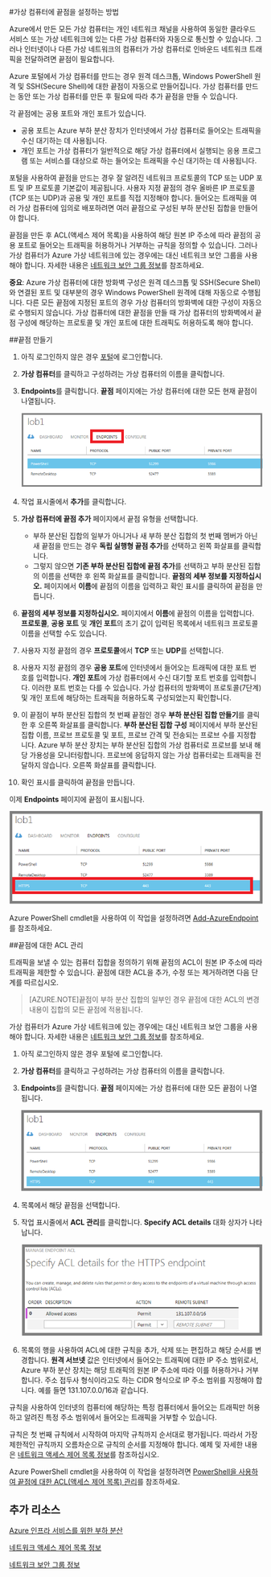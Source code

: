 <properties
	pageTitle="Azure에서 가상 컴퓨터에 끝점 설정"
	description="Azure에서 가상 컴퓨터와 통신을 허용하도록 포털에서 끝점을 설정하는 방법에 대해 알아봅니다."
	services="virtual-machines"
	documentationCenter=""
	authors="KBDAzure"
	manager="timlt"
	editor=""/>

<tags
	ms.service="virtual-machines"
	ms.workload="infrastructure-services"
	ms.tgt_pltfrm="na"
	ms.devlang="na"
	ms.topic="article"
	ms.date="04/29/2015"
	ms.author="kathydav"/>

#가상 컴퓨터에 끝점을 설정하는 방법

Azure에서 만든 모든 가상 컴퓨터는 개인 네트워크 채널을 사용하여 동일한 클라우드 서비스 또는 가상 네트워크에 있는 다른 가상 컴퓨터와 자동으로 통신할 수 있습니다. 그러나 인터넷이나 다른 가상 네트워크의 컴퓨터가 가상 컴퓨터로 인바운드 네트워크 트래픽을 전달하려면 끝점이 필요합니다.

Azure 포털에서 가상 컴퓨터를 만드는 경우 원격 데스크톱, Windows PowerShell 원격 및 SSH(Secure Shell)에 대한 끝점이 자동으로 만들어집니다. 가상 컴퓨터를 만드는 동안 또는 가상 컴퓨터를 만든 후 필요에 따라 추가 끝점을 만들 수 있습니다.

각 끝점에는 공용 포트와 개인 포트가 있습니다.

- 공용 포트는 Azure 부하 분산 장치가 인터넷에서 가상 컴퓨터로 들어오는 트래픽을 수신 대기하는 데 사용됩니다.
- 개인 포트는 가상 컴퓨터가 일반적으로 해당 가상 컴퓨터에서 실행되는 응용 프로그램 또는 서비스를 대상으로 하는 들어오는 트래픽을 수신 대기하는 데 사용됩니다.

포털을 사용하여 끝점을 만드는 경우 잘 알려진 네트워크 프로토콜의 TCP 또는 UDP 포트 및 IP 프로토콜 기본값이 제공됩니다. 사용자 지정 끝점의 경우 올바른 IP 프로토콜(TCP 또는 UDP)과 공용 및 개인 포트를 직접 지정해야 합니다. 들어오는 트래픽을 여러 가상 컴퓨터에 임의로 배포하려면 여러 끝점으로 구성된 부하 분산된 집합을 만들어야 합니다.

끝점을 만든 후 ACL(액세스 제어 목록)을 사용하여 해당 원본 IP 주소에 따라 끝점의 공용 포트로 들어오는 트래픽을 허용하거나 거부하는 규칙을 정의할 수 있습니다. 그러나 가상 컴퓨터가 Azure 가상 네트워크에 있는 경우에는 대신 네트워크 보안 그룹을 사용해야 합니다. 자세한 내용은 [네트워크 보안 그룹 정보](virtual-networks-nsg.md)를 참조하세요.

**중요**: Azure 가상 컴퓨터에 대한 방화벽 구성은 원격 데스크톱 및 SSH(Secure Shell)와 연결된 포트 및 대부분의 경우 Windows PowerShell 원격에 대해 자동으로 수행됩니다. 다른 모든 끝점에 지정된 포트의 경우 가상 컴퓨터의 방화벽에 대한 구성이 자동으로 수행되지 않습니다. 가상 컴퓨터에 대한 끝점을 만들 때 가상 컴퓨터의 방화벽에서 끝점 구성에 해당하는 프로토콜 및 개인 포트에 대한 트래픽도 허용하도록 해야 합니다.

##끝점 만들기

1.	아직 로그인하지 않은 경우 [포털](http://manage.windowsazure.com/)에 로그인합니다.
2.	**가상 컴퓨터**를 클릭하고 구성하려는 가상 컴퓨터의 이름을 클릭합니다.
3.	**Endpoints**를 클릭합니다. **끝점** 페이지에는 가상 컴퓨터에 대한 모든 현재 끝점이 나열됩니다.

	![끝점](./media/virtual-machines-set-up-endpoints/endpointswindows.png)

4.	작업 표시줄에서 **추가**를 클릭합니다.
5.	**가상 컴퓨터에 끝점 추가** 페이지에서 끝점 유형을 선택합니다.

	- 부하 분산된 집합의 일부가 아니거나 새 부하 분산 집합의 첫 번째 멤버가 아닌 새 끝점을 만드는 경우 **독립 실행형 끝점 추가**를 선택하고 왼쪽 화살표를 클릭합니다.
	- 그렇지 않으면 **기존 부하 분산된 집합에 끝점 추가**를 선택하고 부하 분산된 집합의 이름을 선택한 후 왼쪽 화살표를 클릭합니다. **끝점의 세부 정보를 지정하십시오.** 페이지에서 **이름**에 끝점의 이름을 입력하고 확인 표시를 클릭하여 끝점을 만듭니다.

6.	**끝점의 세부 정보를 지정하십시오.** 페이지에서 **이름**에 끝점의 이름을 입력합니다. **프로토콜**, **공용 포트** 및 **개인 포트**의 초기 값이 입력된 목록에서 네트워크 프로토콜 이름을 선택할 수도 있습니다.
7.	사용자 지정 끝점의 경우 **프로토콜**에서 **TCP** 또는 **UDP**를 선택합니다.
8.	사용자 지정 끝점의 경우 **공용 포트**에 인터넷에서 들어오는 트래픽에 대한 포트 번호를 입력합니다. **개인 포트**에 가상 컴퓨터에서 수신 대기할 포트 번호를 입력합니다. 이러한 포트 번호는 다를 수 있습니다. 가상 컴퓨터의 방화벽이 프로토콜(7단계) 및 개인 포트에 해당하는 트래픽을 허용하도록 구성되었는지 확인합니다.
9.	이 끝점이 부하 분산된 집합의 첫 번째 끝점인 경우 **부하 분산된 집합 만들기**를 클릭한 후 오른쪽 화살표를 클릭합니다. **부하 분산된 집합 구성** 페이지에서 부하 분산된 집합 이름, 프로브 프로토콜 및 포트, 프로브 간격 및 전송되는 프로브 수를 지정합니다. Azure 부하 분산 장치는 부하 분산된 집합의 가상 컴퓨터로 프로브를 보내 해당 가용성을 모니터링합니다. 프로브에 응답하지 않는 가상 컴퓨터로는 트래픽을 전달하지 않습니다. 오른쪽 화살표를 클릭합니다.
10.	확인 표시를 클릭하여 끝점을 만듭니다.

이제 **Endpoints** 페이지에 끝점이 표시됩니다.

![끝점 만들기 성공](./media/virtual-machines-set-up-endpoints/endpointwindowsnew.png)

Azure PowerShell cmdlet을 사용하여 이 작업을 설정하려면 [Add-AzureEndpoint](https://msdn.microsoft.com/library/azure/dn495300.aspx)를 참조하세요.

##끝점에 대한 ACL 관리

트래픽을 보낼 수 있는 컴퓨터 집합을 정의하기 위해 끝점의 ACL이 원본 IP 주소에 따라 트래픽을 제한할 수 있습니다. 끝점에 대한 ACL을 추가, 수정 또는 제거하려면 다음 단계를 따르십시오.

> [AZURE.NOTE]끝점이 부하 분산 집합의 일부인 경우 끝점에 대한 ACL의 변경 내용이 집합의 모든 끝점에 적용됩니다.

가상 컴퓨터가 Azure 가상 네트워크에 있는 경우에는 대신 네트워크 보안 그룹을 사용해야 합니다. 자세한 내용은 [네트워크 보안 그룹 정보](virtual-networks-nsg.md)를 참조하세요.


1.	아직 로그인하지 않은 경우 포털에 로그인합니다.
2.	**가상 컴퓨터**를 클릭하고 구성하려는 가상 컴퓨터의 이름을 클릭합니다.
3.	**Endpoints**를 클릭합니다. **끝점** 페이지에는 가상 컴퓨터에 대한 모든 끝점이 나열됩니다.

    ![ACL 목록](./media/virtual-machines-set-up-endpoints/EndpointsShowsDefaultEndpointsForVM.png)

4.	목록에서 해당 끝점을 선택합니다.
5.	작업 표시줄에서 **ACL 관리**를 클릭합니다. **Specify ACL details** 대화 상자가 나타납니다.

    ![ACL 세부 정보 지정](./media/virtual-machines-set-up-endpoints/EndpointACLdetails.png)

6.	목록의 행을 사용하여 ACL에 대한 규칙을 추가, 삭제 또는 편집하고 해당 순서를 변경합니다. **원격 서브넷** 값은 인터넷에서 들어오는 트래픽에 대한 IP 주소 범위로서, Azure 부하 분산 장치는 해당 트래픽의 원본 IP 주소에 따라 이를 허용하거나 거부합니다. 주소 접두사 형식이라고도 하는 CIDR 형식으로 IP 주소 범위를 지정해야 합니다. 예를 들면 131.107.0.0/16과 같습니다.

규칙을 사용하여 인터넷의 컴퓨터에 해당하는 특정 컴퓨터에서 들어오는 트래픽만 허용하고 알려진 특정 주소 범위에서 들어오는 트래픽을 거부할 수 있습니다.

규칙은 첫 번째 규칙에서 시작하여 마지막 규칙까지 순서대로 평가됩니다. 따라서 가장 제한적인 규칙까지 오름차순으로 규칙의 순서를 지정해야 합니다. 예제 및 자세한 내용은 [네트워크 액세스 제어 목록 정보](http://go.microsoft.com/fwlink/p/?linkid=303816)를 참조하십시오.

Azure PowerShell cmdlet을 사용하여 이 작업을 설정하려면 [PowerShell을 사용하여 끝점에 대한 ACL(액세스 제어 목록) 관리](../virtual-network/virtual-networks-acl-powershell.md)를 참조하세요.

## 추가 리소스

[Azure 인프라 서비스를 위한 부하 분산](virtual-machines-load-balance.md)

[네트워크 액세스 제어 목록 정보](http://go.microsoft.com/fwlink/p/?linkid=303816)

[네트워크 보안 그룹 정보](virtual-networks-nsg.md)

<!---HONumber=August15_HO9-->
